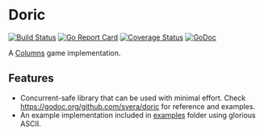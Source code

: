 # Doric
[![Build Status](https://travis-ci.com/svera/doric.svg?token=ZmEX1TYcmCiUitzCyjf1&branch=master)](https://travis-ci.com/svera/doric)
[![Go Report Card](https://goreportcard.com/badge/github.com/svera/doric)](https://goreportcard.com/report/github.com/svera/doric)
[![Coverage Status](https://coveralls.io/repos/github/svera/doric/badge.svg?branch=master)](https://coveralls.io/github/svera/doric?branch=master)
[![GoDoc](https://godoc.org/github.com/svera/doric?status.svg)](https://godoc.org/github.com/svera/doric)

A [Columns](https://en.wikipedia.org/wiki/Columns_(video_game)) game implementation.

## Features

* Concurrent-safe library that can be used with minimal effort. Check https://godoc.org/github.com/svera/doric for reference and examples.
* An example implementation included in [examples](examples) folder using glorious ASCII.
